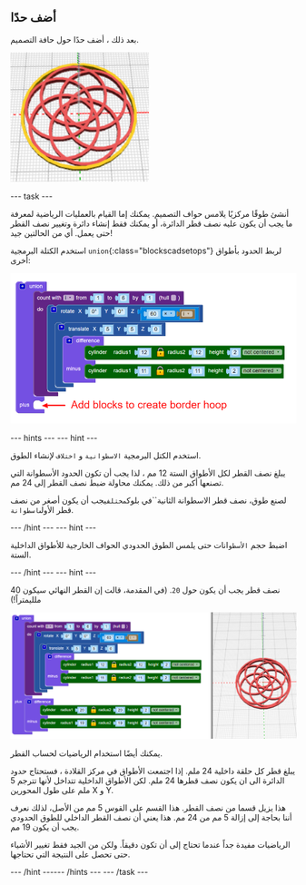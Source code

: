 ## أضف حدًا

بعد ذلك ، أضف حدًا حول حافة التصميم.

![لقطة الشاشة](images/pendant-border-show.png)

--- task ---

أنشئ طوقًا مركزيًا يلامس حواف التصميم. يمكنك إما القيام بالعمليات الرياضية لمعرفة ما يجب أن يكون عليه نصف قطر الدائرة، أو يمكنك فقط إنشاء دائرة وتغيير نصف القطر حتى يعمل. أي من الحالتين جيد!

استخدم الكتلة البرمجية `union`{:class="blockscadsetops"} لربط الحدود بأطواق أخرى:

![لقطة الشاشة](images/pendant-union.png)

--- hints ---
 --- hint ---

استخدم الكتل البرمجية `الاسطوانية` و `اختلاف` لإنشاء الطوق.

يبلغ نصف القطر لكل الأطواق الستة 12 مم ، لذا يجب أن تكون الحدود الأسطوانة التي تصنعها أكبر من ذلك. يمكنك محاولة ضبط نصف القطر إلى 24 مم.

لصنع طوق، نصف قطر الاسطوانة الثانية``في بلوك`مختلف`يجب أن يكون أصغر من نصف قطر الأولى`اسطوانة`.

--- /hint --- --- hint ---

اضبط حجم `الأسطو`انات حتى يلمس الطوق الحدودي الحواف الخارجية للأطواق الداخلية الستة.

--- /hint --- --- hint ---

نصف قطر يجب أن يكون حول `20`. (في المقدمة، قالت إن القطر النهائي سيكون 40 ملليمتراً!)

![لقطة الشاشة](images/pendant-border.png)

يمكنك أيضًا استخدام الرياضيات لحساب القطر.

يبلغ قطر كل حلقة داخلية 24 ملم. إذا اجتمعت الأطواق في مركز القلادة ، فستحتاج حدود الدائرة الى ان يكون نصف قطرها 24 ملم. لكن الأطواق الداخلية تتداخل لأنها تترجم 5 ملم على طول المحورين X و Y.

هذا يزيل قسما من نصف القطر. هذا القسم على القوس 5 مم من الأصل، لذلك نعرف أننا بحاجة إلى إزالة 5 مم من 24 مم. هذا يعني أن نصف القطر الداخلي للطوق الحدودي يجب أن يكون 19 مم.

الرياضيات مفيدة جداً عندما تحتاج إلى أن تكون دقيقاً. ولكن من الجيد فقط تغيير الأشياء حتى تحصل على النتيجة التي تحتاجها.

--- /hint ------ /hints --- --- /task ---

